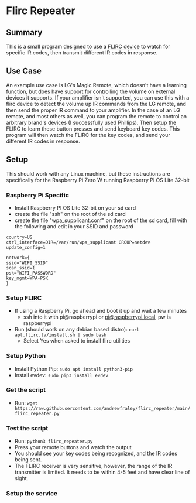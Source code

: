 # Flirc Repeater

## Summary
This is a small program designed to use a [FLIRC device](https://flirc.tv/more/flirc-usb) to watch for specific IR codes, then transmit different IR codes in response.

## Use Case
An example use case is LG's Magic Remote, which doesn't have a learning function, but does have support for controlling the volume on external devices it supports.  If your amplifier isn't supported, you can use this with a flirc device to detect the volume up IR commands from the LG remote, and then send the proper IR command to your amplifier.  In the case of an LG remote, and most others as well, you can program the remote to control an arbitrary brand's devices (I successfully used Phillips).  Then setup the FLIRC to learn these button presses and send keyboard key codes.  This program will then watch the FLIRC for the key codes, and send your different IR codes in response.

## Setup
This should work with any Linux machine, but these instructions are specifically for the Raspberry Pi Zero W running Raspberry Pi OS Lite 32-bit

### Raspberry Pi Specific
- Install Raspberry PI OS Lite 32-bit on your sd card
- create the file "ssh" on the root of the sd card
- create the file "wpa_supplicant.conf" on the root of the sd card, fill with the following and edit in your SSID and password

```
country=US
ctrl_interface=DIR=/var/run/wpa_supplicant GROUP=netdev
update_config=1

network={
ssid="WIFI_SSID"
scan_ssid=1
psk="WIFI_PASSWORD"
key_mgmt=WPA-PSK
}
```

### Setup FLIRC
- If using a Raspberry Pi, go ahead and boot it up and wait a few minutes
    - ssh into it with pi@raspberrypi or pi@raspberrypi.local, pw is raspberrypi
- Run (should work on any debian based distro): ```curl apt.flirc.tv/install.sh | sudo bash```
    - Select Yes when asked to install flirc utilities

### Setup Python
- Install Python Pip: ```sudo apt install python3-pip```
- Install evdev: ```sudo pip3 install evdev```

### Get the script
- Run: ```wget https://raw.githubusercontent.com/andrewfraley/flirc_repeater/main/flirc_repeater.py```

### Test the script
- Run: ```python3 flirc_repeater.py```
- Press your remote buttons and watch the output
- You should see your key codes being recognized, and the IR codes being sent.
- The FLIRC receiver is very sensitive, however, the range of the IR transmitter is limited.  It needs to be within 4-5 feet and have clear line of sight.

### Setup the service
